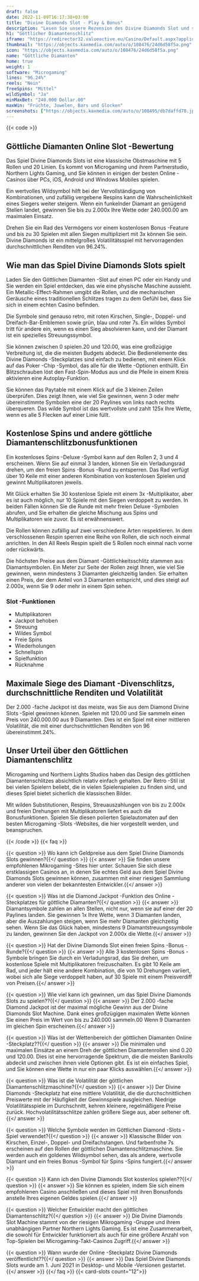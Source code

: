 ```yaml
---
draft: false
date: 2022-11-09T16:17:38+03:00
title: "Divine Diamonds Slot - Play & Bonus"
description: "Lesen Sie unsere Rezension des Divine Diamonds Slot und sehen Sie, wie das Gameplay und die Funktionen funktionieren. Sie werden auch herausfinden, wo Sie es mit dem besten Casino -Bonus spielen können."
h1: "Göttlicher Diamantenschlitz"
iframe: "https://redirector32.valueactive.eu/Casino/Default.aspx?applicationid=4023&serverid=22620&gameid=divinediamonds&ul=en&variant=uat-demo&sext1=demo&sext2=demo&lobbyURL=http://www.microgaming.co.uk/games?pagesize=25&sortorder=Descending&sortfield=Release%20Date"
thumbnail: "https://objects.kaxmedia.com/auto/o/108476/24d6d58f5a.png"
icon: "https://objects.kaxmedia.com/auto/o/108476/24d6d58f5a.png"
name: "Göttliche Diamanten"
home: true
weight: 1
software: "Microgaming"
lines: "96.24%"
reels: "Nein"
freeSpins: "Mittel"
wildSymbol: "Ja"
minMaxBet: "240.000 Dollar.00"
maxWin: "Früchte, Juwelen, Bars und Glocken"
screenshots: ["https://objects.kaxmedia.com/auto/o/108495/db7daffd78.jpeg"]
---
```


{{< code >}}<h2>Göttliche Diamanten Online Slot -Bewertung</h2><p>Das Spiel Divine Diamonds Slots ist eine klassische Obstmaschine mit 5 Rollen und 20 Linien. Es kommt von Microgaming und ihrem Partnerstudio, Northern Lights Gaming, und Sie können in einigen der besten Online -Casinos über PCs, iOS, Android und Windows Mobiles spielen.</p><p>Ein wertvolles Wildsymbol hilft bei der Vervollständigung von Kombinationen, und zufällig vergebene Respins kann die Wahrscheinlichkeit eines Siegers weiter steigern. Wenn ein funkelnder Diamant an genügend Stellen landet, gewinnen Sie bis zu 2.000x Ihre Wette oder 240.000.00 am maximalen Einsatz.</p><p>Drehen Sie ein Rad des Vermögens vor einem kostenlosen Bonus -Feature und bis zu 30 Spielen mit allen Siegen multipliziert mit 3x können Sie sein. Divine Diamonds ist ein mittelgroßes Volatilitätsspiel mit hervorragenden durchschnittlichen Renditen von 96.24%.</p><h2>Wie man das Spiel Divine Diamonds Slots spielt</h2><p>Laden Sie den Göttlichen Diamanten -Slot auf einen PC oder ein Handy und Sie werden ein Spiel entdecken, das wie eine physische Maschine aussieht. Ein Metallic-Effect-Rahmen umgibt die Rollen, und die mechanischen Geräusche eines traditionellen Schlitzes tragen zu dem Gefühl bei, dass Sie sich in einem echten Casino befinden.</p><p>Die Symbole sind genauso retro, mit roten Kirschen, Single-, Doppel- und Dreifach-Bar-Emblemen sowie grün, blau und roter 7s. Ein wildes Symbol tritt für andere ein, wenn es einen Sieg absolvieren kann, und der Diamant ist ein spezielles Streuungssymbol.</p><p>Sie können zwischen 0 spielen.20 und 120.00, was eine großzügige Verbreitung ist, die die meisten Budgets abdeckt. Die Bedienelemente des Divine Diamonds -Steckplatzes sind einfach zu bedienen, mit einem Klick auf das Poker -Chip -Symbol, das alle für die Wette -Optionen enthüllt. Ein Blitzschrauben löst den Fast-Spin-Modus aus und die Pfeile in einem Kreis aktivieren eine Autoplay-Funktion.</p><p>Sie können das Paytable mit einem Klick auf die 3 kleinen Zeilen überprüfen. Dies zeigt Ihnen, wie viel Sie gewinnen, wenn 3 oder mehr übereinstimmte Symbolen eine der 20 Paylines von links nach rechts überqueren. Das wilde Symbol ist das wertvollste und zahlt 125x Ihre Wette, wenn es alle 5 Flecken auf einer Linie füllt.</p><h2>Kostenlose Spins und andere göttliche Diamantenschlitzbonusfunktionen</h2><p>Ein kostenloses Spins -Deluxe -Symbol kann auf den Rollen 2, 3 und 4 erscheinen. Wenn Sie auf einmal 3 landen, können Sie ein Verladungsrad drehen, um den freien Spins -Bonus -Rund zu entsperren. Das Rad verfügt über 10 Keile mit einer anderen Kombination von kostenlosen Spielen und gewinnt Multiplikatoren jeweils.</p><p>Mit Glück erhalten Sie 30 kostenlose Spiele mit einem 3x -Multiplikator, aber es ist auch möglich, nur 10 Spiele mit den Siegen verdoppelt zu werden. In beiden Fällen können Sie die Runde mit mehr freien Deluxe -Symbolen abrufen, und Sie erhalten die gleiche Mischung aus Spins und Multiplikatoren wie zuvor. Es ist erwähnenswert.</p><p>Die Rollen können zufällig auf zwei verschiedene Arten respektieren. In dem verschlossenen Respin sperren eine Reihe von Rollen, die sich noch einmal anrichten. In den All Reels Respin spielt die 5 Rollen noch einmal nach vorne oder rückwärts.</p><p>Die höchsten Preise aus dem Diamant -Göttlichkeitsschlitz stammen aus Diamantsymbolen. Ein Meter zur Seite der Rollen zeigt Ihnen, wie viel Sie gewinnen, wenn mindestens 3 Diamanten gleichzeitig landen. Sie erhalten einen Preis, der dem Anteil von 3 Diamanten entspricht, und dies steigt auf 2.000x, wenn Sie 9 oder mehr in einem Spin sehen.</p><h3>
Slot -Funktionen</h3><ul>
<li></span>
Multiplikatoren</li>
<li></span>
Jackpot behoben</li>
<li></span>
Streuung</li>
<li></span>
Wildes Symbol</li>
<li></span>
Freie Spins</li>
<li></span>
Wiederholungen</li>
<li></span>
Schnellspin</li>
<li></span>
Spielfunktion</li>
<li></span>
Rücknahme</li></ul><h2>Maximale Siege des Diamant -Divenschlitzs, durchschnittliche Renditen und Volatilität</h2><p>Der 2.000 -fache Jackpot ist das meiste, was Sie aus dem Diamond Divine Slots -Spiel gewinnen können. Spielen mit 120.00 und Sie sammeln einen Preis von 240.000.00 aus 9 Diamanten. Dies ist ein Spiel mit einer mittleren Volatilität, die mit einer durchschnittlichen Renditen von 96 übereinstimmt.24%.</p><h2>Unser Urteil über den Göttlichen Diamantenschlitz</h2><p>Microgaming und Northern Lights Studios haben das Design des göttlichen Diamantenschlitzes absichtlich relativ einfach gehalten. Der Retro -Stil ist bei vielen Spielern beliebt, die in vielen Spielenspielen zu finden sind, und dieses Spiel bietet sicherlich die klassischen Bilder.</p><p>Mit wilden Substitutionen, Respins, Streuauszahlungen von bis zu 2.000x und freien Drehungen mit Multiplikatoren liefert es auch die Bonusfunktionen. Spielen Sie diesen polierten Spielautomaten auf den besten Microgaming -Slots -Websites, die hier vorgestellt werden, und beanspruchen.</p>
{{< /code >}}
{{< faq >}}

{{< question >}} Wo kann ich Geldpreise aus dem Spiel Divine Diamonds Slots gewinnen?{{</ question >}}
{{< answer >}} Sie finden unsere empfohlenen Mikrogaming -Sites hier unter. Schauen Sie sich diese erstklassigen Casinos an, in denen Sie echtes Geld aus dem Spiel Divine Diamonds Slots gewinnen können, zusammen mit einer riesigen Sammlung anderer von vielen der bekanntesten Entwickler.{{</ answer >}}

{{< question >}} Was ist die Diamond Jackpot -Funktion des Online -Steckplatzes für göttliche Diamanten?{{</ question >}}
{{< answer >}} Diamantsymbole zahlen an allen Stellen, nicht nur, wenn sie auf einer der 20 Paylines landen. Sie gewinnen 1x Ihre Wette, wenn 3 Diamanten landen, aber die Auszahlungen steigen, wenn Sie mehr Diamanten gleichzeitig sehen. Wenn Sie das Glück haben, mindestens 9 Diamantstreuungssymbole zu landen, gewinnen Sie den Jackpot von 2.000x die Wette.{{</ answer >}}

{{< question >}} Hat der Divine Diamonds Slot einen freien Spins -Bonus -Runde?{{</ question >}}
{{< answer >}} Alle 3 kostenlosen Spins -Bonus -Symbole bringen Sie durch ein Verladungsrad, das Sie drehen, um kostenlose Spiele mit Multiplikatoren freizuschalten. Es gibt 10 Keile am Rad, und jeder hält eine andere Kombination, die von 10 Drehungen variiert, wobei sich alle Siege verdoppelt haben, auf 30 Spiele mit einem Preisverdiff von Preisen.{{</ answer >}}

{{< question >}} Wie viel kann ich gewinnen, um das Spiel Divine Diamonds Slots zu spielen??{{</ question >}}
{{< answer >}} Der 2.000 -fache Diamond Jackpot ist der maximal mögliche Gewinn aus der Divine Diamonds Slot Machine. Dank eines großzügigen maximalen Wette können Sie einen Preis im Wert von bis zu 240.000 sammeln.00 Wenn 9 Diamanten im gleichen Spin erscheinen.{{</ answer >}}

{{< question >}} Was ist der Wettenbereich der göttlichen Diamanten Online -Steckplatz??{{</ question >}}
{{< answer >}} Die minimalen und maximalen Einsätze an einem Dreh der göttlichen Diamantenrollen sind 0.20 und 120.00. Dies ist eine hervorragende Spektrum, die die meisten Bankrolls abdeckt und zwischen ihnen viele Optionen gibt. Es ist ein einfaches Spiel, und Sie können eine Wette in nur ein paar Klicks auswählen.{{</ answer >}}

{{< question >}} Was ist die Volatilität der göttlichen Diamantenschlitzmaschine?{{</ question >}}
{{< answer >}} Der Divine Diamonds -Steckplatz hat eine mittlere Volatilität, die die durchschnittlichen Preiswerte mit der Häufigkeit der Gewinnspiele ausgleichen. Niedrige Volatilitätsspiele im Durchschnitt, kehren kleinere, regelmäßigere Preise zurück. Hochvolatilitätsschlitze zahlen größere Siege aus, aber seltener oft.{{</ answer >}}

{{< question >}} Welche Symbole werden im Göttlichen Diamond -Slots -Spiel verwendet?{{</ question >}}
{{< answer >}} Klassische Bilder von Kirschen, Einzel-, Doppel- und Dreifachstangen. Und farbenfrohe 7s erscheinen auf den Rollen der göttlichen Diamantenschlitzmaschine. Sie werden auch ein goldenes Wildsymbol sehen, das als andere, wertvolle Diamant und ein freies Bonus -Symbol für Spins -Spins fungiert.{{</ answer >}}

{{< question >}} Kann ich den Divine Diamonds Slot kostenlos spielen??{{</ question >}}
{{< answer >}} Sie können es spielen, indem Sie sich einem empfohlenen Casino anschließen und dieses Spiel mit ihren Bonusfonds anstelle Ihres eigenen Geldes spielen.{{</ answer >}}

{{< question >}} Welcher Entwickler macht den göttlichen Diamantenschlitz?{{</ question >}}
{{< answer >}} Die Divine Diamonds Slot Machine stammt von der riesigen Mikrogaming -Gruppe und ihrem unabhängigen Partner Northern Lights Gaming. Es ist eine Zusammenarbeit, die sowohl für Entwickler funktioniert als auch für eine größere Anzahl von Top-Spielen bei Microgaming-Takt-Casinos Zugriff.{{</ answer >}}

{{< question >}} Wann wurde der Online -Steckplatz Divine Diamonds veröffentlicht??{{</ question >}}
{{< answer >}} Das Spiel Divine Diamonds Slots wurde am 1. Juni 2021 in Desktop- und Mobile -Versionen gestartet.{{</ answer >}}
{{</ faq >}}
{{< card-slots count="12">}}